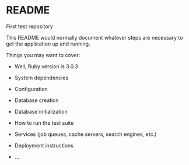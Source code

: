 # README

First test repository

This README would normally document whatever steps are necessary to get the
application up and running.

Things you may want to cover:

* Well, Ruby version is 3.0.3

* System dependencies

* Configuration

* Database creation

* Database initialization

* How to run the test suite

* Services (job queues, cache servers, search engines, etc.)

* Deployment instructions

* ...
